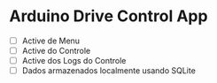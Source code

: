 # Arduino Drive Control App

- [ ] Active de Menu
- [ ] Active do Controle
- [ ] Active dos Logs do Controle
- [ ] Dados armazenados localmente usando SQLite
